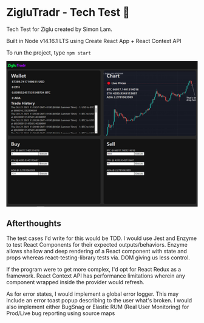 # ZigluTradr - Tech Test 🎉

Tech Test for Ziglu created by Simon Lam.

Built in Node v14.16.1 LTS using Create React App + React Context API

To run the project, type `npm start`

<img src="./src/assets/demo.png">

## Afterthoughts

The test cases I'd write for this would be TDD.
I would use Jest and Enzyme to test React Components for their expected outputs/behaviors. Enzyme allows shallow and deep rendering of a React component with state and props whereas react-testing-library tests via. DOM giving us less control.

If the program were to get more complex, I'd opt for React Redux as a framework. React Context API has performance limitations wherein any component wrapped inside the provider would refresh.

As for error states, I would implement a global error logger. This may include an error toast popup describing to the user what's broken. I would also implement either BugSnag or Elastic RUM (Real User Monitoring) for Prod/Live bug reporting using source maps